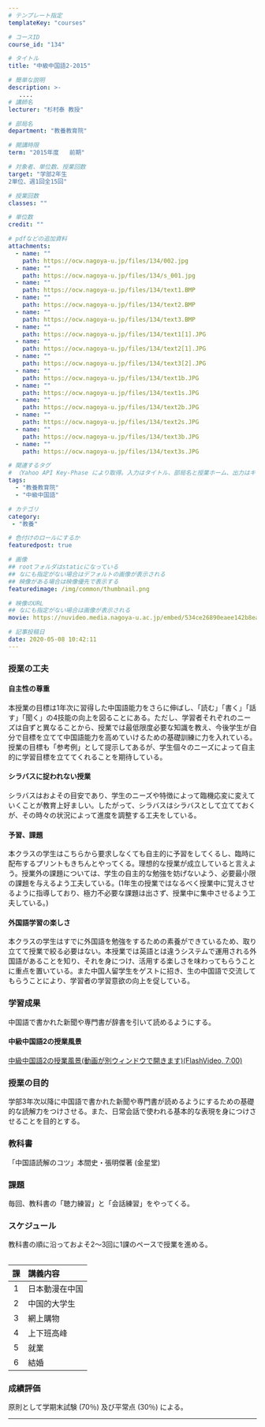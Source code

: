 ```yaml
---
# テンプレート指定
templateKey: "courses"

# コースID
course_id: "134"

# タイトル
title: "中級中国語2-2015"

# 簡単な説明
description: >-
   ....
# 講師名
lecturer: "杉村泰 教授"

# 部局名
department: "教養教育院"

# 開講時限
term: "2015年度	前期"

# 対象者、単位数、授業回数
target: "学部2年生
2単位、週1回全15回"

# 授業回数
classes: ""

# 単位数
credit: ""

# pdfなどの追加資料
attachments:
  - name: "" 
    path: https://ocw.nagoya-u.jp/files/134/002.jpg
  - name: "" 
    path: https://ocw.nagoya-u.jp/files/134/s_001.jpg
  - name: "" 
    path: https://ocw.nagoya-u.jp/files/134/text1.BMP
  - name: "" 
    path: https://ocw.nagoya-u.jp/files/134/text2.BMP
  - name: "" 
    path: https://ocw.nagoya-u.jp/files/134/text3.BMP
  - name: "" 
    path: https://ocw.nagoya-u.jp/files/134/text1[1].JPG
  - name: "" 
    path: https://ocw.nagoya-u.jp/files/134/text2[1].JPG
  - name: "" 
    path: https://ocw.nagoya-u.jp/files/134/text3[2].JPG
  - name: "" 
    path: https://ocw.nagoya-u.jp/files/134/text1b.JPG
  - name: "" 
    path: https://ocw.nagoya-u.jp/files/134/text1s.JPG
  - name: "" 
    path: https://ocw.nagoya-u.jp/files/134/text2b.JPG
  - name: "" 
    path: https://ocw.nagoya-u.jp/files/134/text2s.JPG
  - name: "" 
    path: https://ocw.nagoya-u.jp/files/134/text3b.JPG
  - name: "" 
    path: https://ocw.nagoya-u.jp/files/134/text3s.JPG

# 関連するタグ
# （Yahoo API Key-Phase により取得。入力はタイトル、部局名と授業ホーム、出力はキーフレーズ（tags））
tags:
  - "教養教育院"
  - "中級中国語"

# カテゴリ
category:
 - "教養"

# 色付けのロールにするか
featuredpost: true

# 画像
## rootフォルダはstaticになっている
## なにも指定がない場合はデフォルトの画像が表示される
## 映像がある場合は映像優先で表示する
featuredimage: /img/common/thumbnail.png

# 映像のURL
## なにも指定がない場合は画像が表示される
movie: https://nuvideo.media.nagoya-u.ac.jp/embed/534ce26890eaee142b8eaa4f50f0c81edcf62c49

# 記事投稿日
date: 2020-05-08 10:42:11
---
```





### 授業の工夫

#### 自主性の尊重

本授業の目標は1年次に習得した中国語能力をさらに伸ばし、「読む」「書く」「話す」「聞く」の4技能の向上を図ることにある。ただし、学習者それぞれのニーズは自ずと異なることから、授業では最低限度必要な知識を教え、今後学生が自分で目標を立てて中国語能力を高めていけるための基礎訓練に力を入れている。授業の目標も「参考例」として提示してあるが、学生個々のニーズによって自主的に学習目標を立ててくれることを期待している。

#### シラバスに捉われない授業

シラバスはおよその目安であり、学生のニーズや特徴によって臨機応変に変えていくことが教育上好ましい。したがって、シラバスはシラバスとして立てておくが、その時々の状況によって進度を調整する工夫をしている。

#### 予習、課題

本クラスの学生はこちらから要求しなくても自主的に予習をしてくるし、臨時に配布するプリントもきちんとやってくる。理想的な授業が成立していると言えよう。授業外の課題については、学生の自主的な勉強を妨げないよう、必要最小限の課題を与えるよう工夫している。(1年生の授業ではなるべく授業中に覚えさせるように指導しており、極力不必要な課題は出さず、授業中に集中させるよう工夫している。)

#### 外国語学習の楽しさ

本クラスの学生はすでに外国語を勉強をするための素養ができているため、取り立てて授業で絞る必要はない。本授業では英語とは違うシステムで運用される外国語があることを知り、それを身につけ、活用する楽しさを味わってもらうことに重点を置いている。また中国人留学生をゲストに招き、生の中国語で交流してもらうことにより、学習者の学習意欲の向上を促している。

### 学習成果

中国語で書かれた新聞や専門書が辞書を引いて読めるようにする。

#### 中級中国語2の授業風景

[中級中国語2の授業風景(動画が別ウィンドウで開きます)(FlashVideo, 7:00)](https://nuvideo.media.nagoya-u.ac.jp/embed/0498c5179c5ca56bdecdfbd1e00fef36b4b8f556)





### 授業の目的

学部3年次以降に中国語で書かれた新聞や専門書が読めるようにするための基礎的な読解力をつけさせる。また、日常会話で使われる基本的な表現を身につけさせることを目的とする。

### 教科書

「中国語読解のコツ」本間史・張明傑著 (金星堂)

### 課題
毎回、教科書の「聴力練習」と「会話練習」をやってくる。


### スケジュール</h3>

<table class="basic" width="455">

教科書の順に沿っておよそ2〜3回に1課のペースで授業を進める。

| 課 | 講義内容 |
|:------------:|:---------|
|       1      | 日本動漫在中国 |
|       2      | 中国的大学生 |
|       3      | 網上購物 |
|       4      | 上下班高峰 |
|       5      | 就業 |
|       6      | 結婚 |









### 成績評価

原則として学期末試験 (70％) 及び平常点 (30％) による。



-----